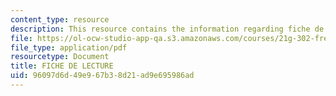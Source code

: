 ```yaml
---
content_type: resource
description: This resource contains the information regarding fiche de lecture.
file: https://ol-ocw-studio-app-qa.s3.amazonaws.com/courses/21g-302-french-ii-fall-2004/96097d6d49e967b38d21ad9e695986ad_MIT21G_302_F04_lecture_N.pdf
file_type: application/pdf
resourcetype: Document
title: FICHE DE LECTURE
uid: 96097d6d-49e9-67b3-8d21-ad9e695986ad
---
```

